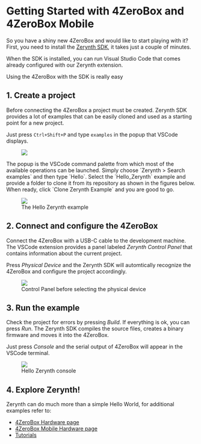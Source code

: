 # **Getting Started with 4ZeroBox and 4ZeroBox Mobile**

So you have a shiny new 4ZeroBox and would like to start playing with it?
First, you need to install the [Zerynth SDK](index.md#1-install-zerynth), it takes just a couple of minutes.

When the SDK is installed, you can run Visual Studio Code that comes already configured with our Zerynth extension.

Using the 4ZeroBox with the SDK is really easy


## **1. Create a project**

Before connecting the 4ZeroBox a project must be created. 
Zerynth SDK provides a lot of examples that can be easily cloned and used as a starting point for a new project.

Just press `Ctrl+Shift+P` and type `examples` in the popup that VSCode displays.
<figure>
  <a data-fancybox="gallery" href="../img/clone-hello-zerynth.png">
  <img src="../img/clone-hello-zerynth.png" />
  </a>
</figure>
The popup is the VSCode command palette from which most of the available operations can be launched.
Simply choose `Zerynth > Search examples` and then type `Hello`. Select the `Hello_Zerynth` example and provide a folder to clone it from its repository as shown in the figures below. When ready, click `Clone Zerynth Example` and you are good to go.

<figure>
  <a data-fancybox="gallery" href="../img/example-hello-zerynth.png">
  <img src="../img/example-hello-zerynth.png" />
  </a>
  <figcaption>The Hello Zerynth example</figcaption>
</figure>

## **2. Connect and configure the 4ZeroBox**

Connect the 4ZeroBox with a USB-C cable to the development machine. The VSCode extension provides a panel labeled *Zerynth Control Panel* that contains information about the current project.

Press *Physical Device* and the Zerynth SDK will automtically recognize the 4ZeroBox and configure the project accordingly.

<figure>
  <a data-fancybox="gallery" href="../img/control_panel_no_device.jpg">
  <img src="../img/control_panel_no_device.jpg" />
  </a>
  <figcaption>Control Panel before selecting the physical device</figcaption>
</figure>


## **3. Run the example**

Check the project for errors by pressing *Build*. If everything is ok, you can press *Run*. The Zerynth SDK compiles the source files, creates a binary firmware and moves it into the 4ZeroBox.

Just press *Console* and the serial output of 4ZeroBox will appear in the VSCode terminal.

<figure>
  <a data-fancybox="gallery" href="../img/example-hello-zerynth-console.png">
  <img src="../img/example-hello-zerynth-console.png" />
  </a>
  <figcaption>Hello Zerynth console</figcaption>
</figure>

## **4. Explore Zerynth!**

Zerynth can do much more than a simple Hello World, for additional examples refer to:

- [4ZeroBox Hardware page](../../hardware/4ZeroBox)
- [4ZeroBox Mobile Hardware page](../../hardware/4ZeroBox_mobile)
- [Tutorials](../../tutorials/)
